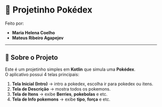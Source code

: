 # 📱 Projetinho Pokédex  

Feito por:  
- **Maria Helena Coelho**  
- **Mateus Ribeiro Agapejev**  

---

## 📌 Sobre o Projeto  
Este é um projetinho simples em **Kotlin** que simula uma **Pokédex**.  
O aplicativo possui 4 telas principais:  

1. **Tela Inicial (Intro)** → intro a pokedex, escolha ir para pokedex ou itens.  
2. **Tela de Descrição** → mostra todos os pokemons.  
3. **Tela de Itens** → exibe **Berries**, **pokebolas** e etc. 
4. **Tela de Info pokemons** → exibe **tipo**, **força** e etc.
